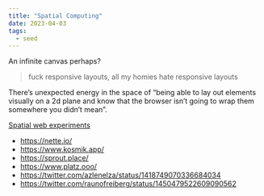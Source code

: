 ```yaml
---
title: "Spatial Computing"
date: 2023-04-03
tags:
  - seed
---
```


An infinite canvas perhaps?


> fuck responsive layouts, all my homies hate responsive layouts

There’s unexpected energy in the space of “being able to lay out elements visually on a 2d plane and know that the browser isn’t going to wrap them somewhere you didn’t mean”.

[Spatial web experiments](https://maggieappleton.com/spatial-web?curius=1573)

- https://nette.io/
- https://www.kosmik.app/
- https://sprout.place/
- https://www.platz.ooo/
- https://twitter.com/azlenelza/status/1418749070336684034
- https://twitter.com/raunofreiberg/status/1450479522609090562

